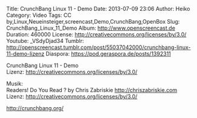 Title: CrunchBang Linux 11 - Demo
Date: 2013-07-09 23:06
Author: Heiko
Category: Video
Tags: CC by,Linux,Neueinsteiger,screencast,Demo,CrunchBang,OpenBox
Slug: CrunchBang_Linux_11_Demo
Album: http://www.openscreencast.de
Duration: 460000
License: http://creativecommons.org/licenses/by/3.0/
Youtube: _VSdyDjad34
Tumblr: http://openscreencast.tumblr.com/post/55037042000/crunchbang-linux-11-demo-lizenz
Diaspora: https://pod.geraspora.de/posts/1392311

CrunchBang Linux 11 - Demo  
Lizenz: <http://creativecommons.org/licenses/by/3.0/>  
  
Musik:  
Readers! Do You Read ? by Chris Zabriskie <http://chriszabriskie.com>  
Lizenz: <http://creativecommons.org/licenses/by/3.0/>  
  
<http://crunchbang.org/>


